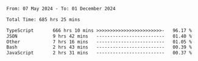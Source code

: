 
<!--START_SECTION:waka-->

```txt
From: 07 May 2024 - To: 01 December 2024

Total Time: 685 hrs 25 mins

TypeScript       666 hrs 10 mins >>>>>>>>>>>>>>>>>>>>>>>>-   96.17 %
JSON             9 hrs 42 mins   -------------------------   01.40 %
Other            7 hrs 16 mins   -------------------------   01.05 %
Bash             2 hrs 43 mins   -------------------------   00.39 %
JavaScript       2 hrs 31 mins   -------------------------   00.37 %
```

<!--END_SECTION:waka-->

<!--

### Hi there 👋
**Iam-cesar/Iam-cesar** is a ✨ _special_ ✨ repository because its `README.md` (this file) appears on your GitHub profile.

Here are some ideas to get you started:

- 🔭 I’m currently working on ...
- 🌱 I’m currently learning ...
- 👯 I’m looking to collaborate on ...
- 🤔 I’m looking for help with ...
- 💬 Ask me about ...
- 📫 How to reach me: ...
- 😄 Pronouns: ...
- ⚡ Fun fact: ...
-->

